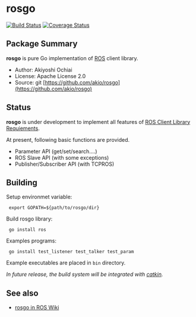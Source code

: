 # rosgo
[![Build Status](https://travis-ci.org/ppg/rosgo.svg?branch=master)](https://travis-ci.org/ppg/rosgo)
[![Coverage Status](https://coveralls.io/repos/github/ppg/rosgo/badge.svg?branch=master)](https://coveralls.io/github/ppg/rosgo?branch=master)

Package Summary
---------------------------------

**rosgo** is pure Go implementation of [ROS](http://www.ros.org/) client library.

- Author: Akiyoshi Ochiai<akio7141 AT gmail DOT com>
- License: Apache License 2.0
- Source: git [https://github.com/akio/rosgo](https://github.com/akio/rosgo)

Status
---------------------------------

**rosgo** is under development to implement all features of [ROS Client Library Requiements](http://www.ros.org/wiki/Implementing%20Client%20Libraries).

At present, following basic functions are provided.

- Parameter API (get/set/search....)
- ROS Slave API (with some exceptions)
- Publisher/Subscriber API (with TCPROS)

Building
---------------------------------

Setup environmet variable:

     export GOPATH=${path/to/rosgo/dir}


Build rosgo library:

     go install ros


Examples programs:

     go install test_listener test_talker test_param

Example executables are placed in `bin` directory.


*In future release, the build system will be integrated with [catkin](http://www.ros.org/wiki/catkin).*


See also
---------------------------------

- [rosgo in ROS Wiki](http://www.ros.org/wiki/rosgo)
